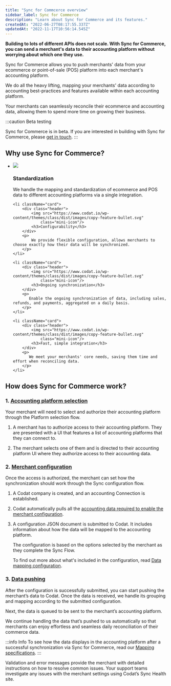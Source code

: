 ```yaml
---
title: "Sync for Commcerce overview"
sidebar_label: Sync for Commerce
description: "Learn about Sync for Commerce and its features."
createdAt: "2022-06-27T08:17:55.337Z"
updatedAt: "2022-11-17T10:56:14.545Z"
---
```


**Building to lots of different APIs does not scale. With Sync for Commerce, you can send a merchant's data to their accounting platform without worrying about which one they use.**

Sync for Commerce allows you to push merchants' data from your ecommerce or point-of-sale (POS) platform into each merchant's accounting platform.

We do all the heavy lifting, mapping your merchants' data according to accounting best-practices and features available within each accounting platform.

Your merchants can seamlessly reconcile their ecommerce and accounting data, allowing them to spend more time on growing their business.

:::caution Beta testing

Sync for Commerce is in beta. If you are interested in building with Sync for Commerce, please [get in touch](mailto:sync-for-commerce@codat.io).
:::

## Why use Sync for Commerce?

<ul className="card-container col-2">
    <li className="card">
        <div class="header">
            <img src="https://www.codat.io/wp-content/themes/class/dist/images/copy-feature-bullet.svg"
                class="mini-icon"/>
            <h3>Standardization</h3>
        </div>
        <p>
            We handle the mapping and standardization of ecommerce and POS data to different accounting platforms via a single integration.
        </p>
    </li>

    <li className="card">
        <div class="header">
            <img src="https://www.codat.io/wp-content/themes/class/dist/images/copy-feature-bullet.svg"
                class="mini-icon"/>
            <h3>Configurability</h3>
        </div>
        <p>
            We provide flexible configuration, allows merchants to choose exactly how their data will be synchronized.
        </p>
    </li>

    <li className="card">
        <div class="header">
            <img src="https://www.codat.io/wp-content/themes/class/dist/images/copy-feature-bullet.svg"
                class="mini-icon"/>
            <h3>Ongoing synchronization</h3>
        </div>
        <p>
           Enable the ongoing synchronization of data, including sales, refunds, and payments, aggregated on a daily basis.
        </p>
    </li>

    <li className="card">
        <div class="header">
            <img src="https://www.codat.io/wp-content/themes/class/dist/images/copy-feature-bullet.svg"
                class="mini-icon"/>
            <h3>Fast, simple integration</h3>
        </div>
        <p>
           We meet your merchants' core needs, saving them time and effort when reconciling data.
        </p>
    </li>

</ul>

## How does Sync for Commerce work?

### 1. [Accounting platform selection](/sync-platform-selection)

Your merchant will need to select and authorize their accounting platform through the Platform selection flow.

1. A merchant has to authorize access to their accounting platform. They are presented with a UI that features a list of accounting platforms that they can connect to.

2. The merchant selects one of them and is directed to their accounting platform UI where they authorize access to their accounting data.

### 2. [Merchant configuration](/implementing-codats-no-code-merchant-configuration)

Once the access is authorized, the merchant can set how the synchronization should work through the Sync configuration flow.

1. A Codat company is created, and an accounting Connection is established.
2. Codat automatically pulls all the [accounting data required to enable the merchant configuration](/sync-for-commerce-prerequisites#required-data-types).
3. A configuration JSON document is submitted to Codat. It includes information about how the data will be mapped to the accounting platform.

   The configuration is based on the options selected by the merchant as they complete the Sync Flow.

   To find out more about what's included in the configuration, read [Data mapping configuration](/sync-your-own-merchant-journey#data-mapping-configuration).

### 3. [Data pushing](/sync-data-pushing)

After the configuration is successfully submitted, you can start pushing the merchant’s data to Codat. Once the data is received, we handle its grouping and mapping according to the submitted configuration.

Next, the data is queued to be sent to the merchant’s accounting platform.

We continue handling the data that’s pushed to us automatically so that merchants can enjoy effortless and seamless daily reconciliation of their commerce data.

:::info Info
To see how the data displays in the accounting platform after a successful synchronization via Sync for Commerce, read our [Mapping specifications](/mapping-specifications).
:::

Validation and error messages provide the merchant with detailed instructions on how to resolve common issues. Your support teams investigate any issues with the merchant settings using Codat’s Sync Health site.
